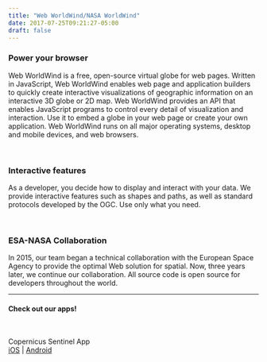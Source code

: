 ```yaml
---
title: "Web WorldWind/NASA WorldWind"
date: 2017-07-25T09:21:27-05:00
draft: false
---
```


### Power your browser

Web WorldWind is a free, open-source virtual globe for web pages. Written in JavaScript, Web WorldWind enables web page
and application builders to quickly create interactive visualizations of geographic information on an interactive 3D
globe or 2D map. Web WorldWind provides an API that enables JavaScript programs to control every detail of visualization
and interaction. Use it to embed a globe in your web page or create your own application. Web WorldWind runs on all
major operating systems, desktop and mobile devices, and web browsers.

<br>

### Interactive features

As a developer, you decide how to display and interact with your data. We provide interactive features such as shapes and paths, as well as standard protocols developed by the OGC. Use only what you need.

<br>

### ESA-NASA Collaboration

In 2015, our team began a technical collaboration with the European Space Agency to provide the optimal Web solution for spatial. Now, three years later, we continue our collaboration. All source code is open source for developers throughout the world.

<hr>

<div class="text-center">
<h4>Check out our apps!</h4>

<br/>

<p>Copernicus Sentinel App<br/><a href="https://itunes.apple.com/us/app/copernicus-sentinel/id1036738151?mt=8">iOS</a> | <a href="https://play.google.com/store/apps/details?id=esa.sentinel&hl=en">Android</a></p>

<br/>

</div>

</br>




